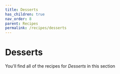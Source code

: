 ```yaml
---
title: Desserts
has_children: true
nav_order: 8
parent: Recipes
permalink: /recipes/desserts
---
```


# Desserts

You'll find all of the recipes for *Desserts* in this section

